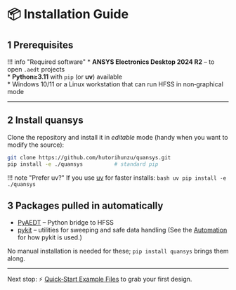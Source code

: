 # 📦 Installation Guide

## 1 Prerequisites

!!! info "Required software"
    * **ANSYS Electronics Desktop 2024 R2** – to open `.aedt` projects  
    * **Python≥3.11** with `pip` (or **uv**) available  
    * Windows 10/11 or a Linux workstation that can run HFSS in non‑graphical mode

---

## 2 Install quansys

Clone the repository and install it in *editable* mode (handy when you want to modify the source):

```bash
git clone https://github.com/hutorihunzu/quansys.git
pip install -e ./quansys          # standard pip
```

!!! note "Prefer uv?"
    If you use [uv](https://github.com/astral-sh/uv) for faster installs:
    ```bash
    uv pip install -e ./quansys
    ```

## 3 Packages pulled in automatically

- [PyAEDT](https://github.com/ansys/pyaedt) – Python bridge to HFSS 
- [pykit](https://github.com/HutoriHunzu/pykit) – utilities for sweeping and safe data handling
(See the [Automation](guides/automation.md) for how pykit is used.)

No manual installation is needed for these; `pip install quansys` brings them along.

---
Next stop: ⚡ [Quick‑Start Example Files](getting_started.md) to grab your first design.